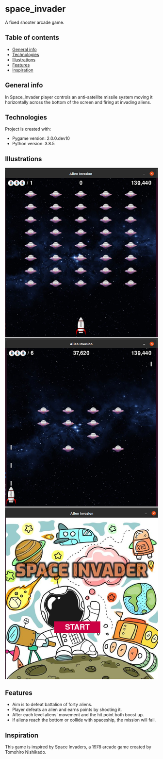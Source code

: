# space_invader
A fixed shooter arcade game.

## Table of contents
* [General info](#general-info)
* [Technologies](#technologies)
* [Illustrations](#illustrations)
* [Features](#features)
* [Inspiration](#inspiration)

## General info
In Space_Invader player controls an anti-satellite missile system moving it horizontally across the bottom of the screen and firing at invading aliens. 

## Technologies
Project is created with:
* Pygame version: 2.0.0.dev10
* Python version: 3.8.5

## Illustrations
![Layout](./images/lay1.png "Game Overview")
![Level](./images/lay2.png "Overview")
![Cover](./images/lay3.png "Cover Image")

## Features
* Aim is to defeat battalion of forty aliens.
* Player defeats an alien and earns points by shooting it.
* After each level aliens' movement and the hit point both boost up.
* If aliens reach the bottom or collide with spaceship, the mission will fail.

## Inspiration
This game is inspired by Space Invaders, a 1978 arcade game created by Tomohiro Nishikado.



